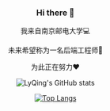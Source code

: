 ### <p align="center">Hi there 👋</p>
<p align="center">我来自南京邮电大学💻</p>
<p align="center">未来希望称为一名后端工程师💪</p>
<p align="center">为此正在努力❤️</p>
<div align="center">

![LyQing's GitHub stats](https://github-readme-stats.vercel.app/api?username=LyQing63&show_icons=true&theme=ambient_gradient)

</div>

<div align="center">

[![Top Langs](https://github-readme-stats.vercel.app/api/top-langs/?username=LyQing63)](https://github.com/anuraghazra/github-readme-stats)

</div>
